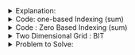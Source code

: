 <details>
  <summary>Explanation: </summary>
<br>
  
  <ul> 
    <li> <a href="https://youtu.be/aAALKHLeexw?si=wDbOfdP-h4NTlU1z"> Youtube </a> </li>
    <li> <a href="https://cp-algorithms.com/data_structures/fenwick.html#one-based-indexing-approach"> CP Algo </a> </li>
  </ul>
  

</details>

<details>
  <summary> Code: one-based Indexing (sum)  </summary>


```
const int sz = 1001;
int a[sz], tree[sz], n ;

void build_update(int i, int val){
  for( ; i<=sz; i+=(i&(i*(-1))) ) tree[i] += val ;
}

ll query(ll n){
    ll res = 0 ;
    for ( ; n > 0; n -= n & -n) res+=tree[n];
    return res ;
}

int main() {

    cin >> n ;

    memset(tree,0,sizeof(tree));
    fr(i,1,n+1) {
        cin >> a[i];
        build_update(i,a[i]);
        //fr(j,1,n+1) cout << tree[j] <<" "; cout << endl;
    }

    cout << query(7) << endl;

return 0 ;
}

```


</details>

<details>
  <summary> Code : Zero Based Indexing (sum) </summary>

  
  



```

const int sz = 1001;
int a[sz], tree[sz], n ;

int query_z(int r) {
    int res = 0;
    for (; r >= 0; r = (r & (r + 1)) - 1) res += tree[r];
    return res;
}

int range(int l, int r) {
    return query_z(r) - query_z(l - 1);
}

void build_update_z(int x, int val) {
    for (; x < n; x = x | (x + 1)) tree[x] += val;
}



int main() {

    cin >> n ;

    memset(tree,0,sizeof(tree));
    fr(i,0,n) {
        cin >> a[i];
        build_update_z(i,a[i]);

    }

    //build_update(5,5);
    cout <<range(2,4) << endl;

return 0 ;
}


```

</details>


<details>

<summary> Two Dimensional Grid : BIT </summary>

```
const int sz = 1001 ;
int t , q , ty , a[sz][sz];
int xl, yl, xf, yf;
bool vis[sz][sz];


void update(int x , int y){
    if(vis[x][y]) return;
    vis[x][y] = 1 ;
    for(int i = x ; i<sz; i = i|(i+1) ){
        for(int j = y ; j<sz; j = j|(j+1) ){
            a[i][j]+=1;
        }
    }
}

ll query(int x , int y ){
    ll res = 0;
    for (int i = x; i >= 0; i = (i & (i + 1)) - 1){
        for (int j = y; j >= 0; j = (j & (j + 1)) - 1){
            res += a[i][j];
        }
    }
    return res;
}



```

</details>

<details> 
  <summary> Problem to Solve: </summary>

  <ul>
    <li> https://lightoj.com/problem/points-in-rectangle </li>
  </ul>
</details>
